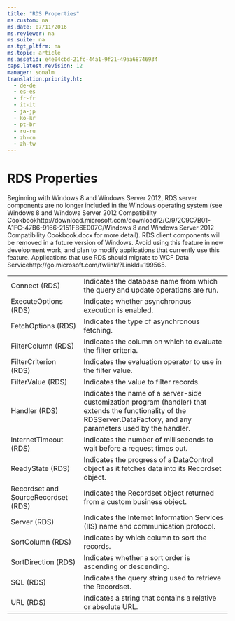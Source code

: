 ```yaml
---
title: "RDS Properties"
ms.custom: na
ms.date: 07/11/2016
ms.reviewer: na
ms.suite: na
ms.tgt_pltfrm: na
ms.topic: article
ms.assetid: e4e04cbd-21fc-44a1-9f21-49aa68746934
caps.latest.revision: 12
manager: sonalm
translation.priority.ht: 
  - de-de
  - es-es
  - fr-fr
  - it-it
  - ja-jp
  - ko-kr
  - pt-br
  - ru-ru
  - zh-cn
  - zh-tw
---
```

# RDS Properties
<?xml version="1.0" encoding="utf-8"?>
<developerOrientationDocument xmlns="http://ddue.schemas.microsoft.com/authoring/2003/5" xmlns:xlink="http://www.w3.org/1999/xlink" xmlns:xsi="http://www.w3.org/2001/XMLSchema-instance" xsi:schemaLocation="http://ddue.schemas.microsoft.com/authoring/2003/5 http://dduestorage.blob.core.windows.net/ddueschema/developer.xsd">
  <introduction>
    <alert class="important">
      <para>Beginning with Windows 8 and Windows Server 2012, RDS server components are no longer included in the Windows operating system (see Windows 8 and <externalLink><linkText>Windows Server 2012 Compatibility Cookbook</linkText><linkUri>http://download.microsoft.com/download/2/C/9/2C9C7B01-A1FC-47B6-9166-2151FB6E007C/Windows 8 and Windows Server 2012 Compatibility Cookbook.docx</linkUri></externalLink> for more detail). RDS client components will be removed in a future version of Windows. Avoid using this feature in new development work, and plan to modify applications that currently use this feature. Applications that use RDS should migrate to <externalLink><linkText>WCF Data Service</linkText><linkUri>http://go.microsoft.com/fwlink/?LinkId=199565</linkUri></externalLink>.</para>
    </alert>
    <table xmlns:caps="http://schemas.microsoft.com/build/caps/2013/11">
      <tbody>
        <tr>
          <TD>
            <para>             <legacyLink xlink:href="dbad5e77-b213-4eb8-aecf-d60f203fdb59">Connect (RDS)</legacyLink>           </para>
          </TD>
          <TD>
            <para>Indicates the database name from which the query and update operations are run.</para>
          </TD>
        </tr>
        <tr>
          <TD>
            <para>             <legacyLink xlink:href="62a4fd88-afc3-4f1f-b978-40710a30c4e9">ExecuteOptions (RDS)</legacyLink>           </para>
          </TD>
          <TD>
            <para>Indicates whether asynchronous execution is enabled.</para>
          </TD>
        </tr>
        <tr>
          <TD>
            <para>             <legacyLink xlink:href="7b2e254a-9354-4541-bc98-bb185276388f">FetchOptions (RDS)</legacyLink>           </para>
          </TD>
          <TD>
            <para>Indicates the type of asynchronous fetching.</para>
          </TD>
        </tr>
        <tr>
          <TD>
            <para>             <legacyLink xlink:href="0a5473e8-8ce6-4518-83fb-4920b827e285">FilterColumn (RDS)</legacyLink>           </para>
          </TD>
          <TD>
            <para>Indicates the column on which to evaluate the filter criteria.</para>
          </TD>
        </tr>
        <tr>
          <TD>
            <para>             <legacyLink xlink:href="24eb03ba-ccfd-4353-b6af-03586b2da6fd">FilterCriterion (RDS)</legacyLink>           </para>
          </TD>
          <TD>
            <para>Indicates the evaluation operator to use in the filter value.</para>
          </TD>
        </tr>
        <tr>
          <TD>
            <para>             <legacyLink xlink:href="28f17186-b842-4cf9-b320-a9bb941c481b">FilterValue (RDS)</legacyLink>           </para>
          </TD>
          <TD>
            <para>Indicates the value to filter records.</para>
          </TD>
        </tr>
        <tr>
          <TD>
            <para>             <legacyLink xlink:href="fdc34362-6d47-4727-b171-8d033159408e">Handler (RDS)</legacyLink>           </para>
          </TD>
          <TD>
            <para>Indicates the name of a server-side customization program (<legacyItalic>handler</legacyItalic>) that extends the functionality of the <legacyBold>RDSServer.DataFactory</legacyBold>, and any parameters used by the <legacyItalic>handler</legacyItalic>.</para>
          </TD>
        </tr>
        <tr>
          <TD>
            <para>             <legacyLink xlink:href="4d1c8892-4bbc-4e71-bf4b-ba52c0ea9549">InternetTimeout (RDS)</legacyLink>           </para>
          </TD>
          <TD>
            <para>Indicates the number of milliseconds to wait before a request times out.</para>
          </TD>
        </tr>
        <tr>
          <TD>
            <para>             <legacyLink xlink:href="5be75bc7-1171-4440-a37e-c8cc6b5cd865">ReadyState (RDS)</legacyLink>           </para>
          </TD>
          <TD>
            <para>Indicates the progress of a <legacyBold>DataControl</legacyBold> object as it fetches data into its <legacyBold>Recordset</legacyBold> object.</para>
          </TD>
        </tr>
        <tr>
          <TD>
            <para>             <legacyLink xlink:href="a29e3fb9-306d-497a-9a59-1856a914e5e9">Recordset and SourceRecordset (RDS)</legacyLink>           </para>
          </TD>
          <TD>
            <para>Indicates the <legacyBold>Recordset</legacyBold> object returned from a custom business object.</para>
          </TD>
        </tr>
        <tr>
          <TD>
            <para>             <legacyLink xlink:href="d2727ce7-da9f-4271-ae3c-9334ef477c14">Server (RDS)</legacyLink>           </para>
          </TD>
          <TD>
            <para>Indicates the Internet Information Services (IIS) name and communication protocol.</para>
          </TD>
        </tr>
        <tr>
          <TD>
            <para>             <legacyLink xlink:href="f6f80f67-f0fb-4e63-a5f5-8fdf312aac63">SortColumn (RDS)</legacyLink>           </para>
          </TD>
          <TD>
            <para>Indicates by which column to sort the records.</para>
          </TD>
        </tr>
        <tr>
          <TD>
            <para>             <legacyLink xlink:href="1d9d8715-e4ad-4ff3-bf7f-f1dc0532d8c2">SortDirection (RDS)</legacyLink>           </para>
          </TD>
          <TD>
            <para>Indicates whether a sort order is ascending or descending.</para>
          </TD>
        </tr>
        <tr>
          <TD>
            <para>             <legacyLink xlink:href="e0dabf23-a159-4fe5-a962-3df544a21f5c">SQL (RDS)</legacyLink>           </para>
          </TD>
          <TD>
            <para>Indicates the query string used to retrieve the <legacyBold>Recordset</legacyBold>.</para>
          </TD>
        </tr>
        <tr>
          <TD>
            <para>             <legacyLink xlink:href="8c56b233-1be8-442c-8d0e-a4c96465bc99">URL (RDS)</legacyLink>           </para>
          </TD>
          <TD>
            <para>Indicates a string that contains a relative or absolute URL.</para>
          </TD>
        </tr>
      </tbody>
    </table>
  </introduction>
  <relatedTopics />
</developerOrientationDocument>